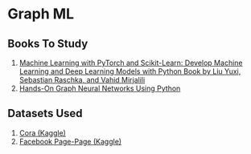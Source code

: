# Graph ML

## Books To Study

1. [Machine Learning with PyTorch and Scikit-Learn: Develop Machine Learning and Deep Learning Models with Python Book by Liu Yuxi, Sebastian Raschka, and Vahid Mirjalili](https://sebastianraschka.com/blog/2022/ml-pytorch-book.html)
2. [Hands-On Graph Neural Networks Using Python](https://www.packtpub.com/en-es/product/hands-on-graph-neural-networks-using-python-9781804617526?srsltid=AfmBOop_QP_GhlGJPvy4NRV0pOETvLADUyheV8HhuJM-dg6U2JaHtQea)

## Datasets Used

1. [Cora (Kaggle)](https://www.kaggle.com/datasets/czy521/coradata/data)
2. [Facebook Page-Page (Kaggle)](https://www.kaggle.com/datasets/roshankumarg/facebook-large-pagepage-network-data-set/data)
